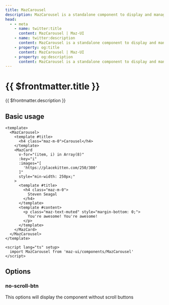 ```yaml
---
title: MazCarousel
description: MazCarousel is a standalone component to display and manage items in a row
head:
  - - meta
    - name: twitter:title
      content: MazCarousel | Maz-UI
    - name: twitter:description
      content: MazCarousel is a standalone component to display and manage items in a row
    - property: og:title
      content: MazCarousel | Maz-UI
    - property: og:description
      content: MazCarousel is a standalone component to display and manage items in a row
---
```


# {{ $frontmatter.title }}

{{ $frontmatter.description }}

<!--@include: ./../.vitepress/mixins/getting-started.md-->

## Basic usage

<MazCarousel>
  <template #title>
    <h4 class="maz-m-0">Carousel</h4>
  </template>
  <MazCard
    v-for="(item, i) in Array(8)"
    :key="i"
    :images="[
      'https://placekitten.com/250/300'
    ]"
    style="min-width: 250px;"
  >
    <template #title>
      <h4 class="maz-m-0">
        Steven Seagal
      </h4>
    </template>
    <template #content>
      <p class="maz-text-muted" style="margin-bottom: 0;">
        You're awesome! You're awesome!
      </p>
    </template>
  </MazCard>
</MazCarousel>

```vue
<template>
  <MazCarousel>
    <template #title>
      <h4 class="maz-m-0">Carousel</h4>
    </template>
    <MazCard
      v-for="(item, i) in Array(8)"
      :key="i"
      :images="[
        'https://placekitten.com/250/300'
      ]"
      style="min-width: 250px;"
    >
      <template #title>
        <h4 class="maz-m-0">
          Steven Seagal
        </h4>
      </template>
      <template #content>
        <p class="maz-text-muted" style="margin-bottom: 0;">
          You're awesome! You're awesome!
        </p>
      </template>
    </MazCard>
  </MazCarousel>
</template>

<script lang="ts" setup>
  import MazCarousel from 'maz-ui/components/MazCarousel'
</script>
```

## Options

### no-scroll-btn

This options will display the component without scroll buttons

<!--@include: ./../.vitepress/generated-docs/maz-carousel.doc.md-->
